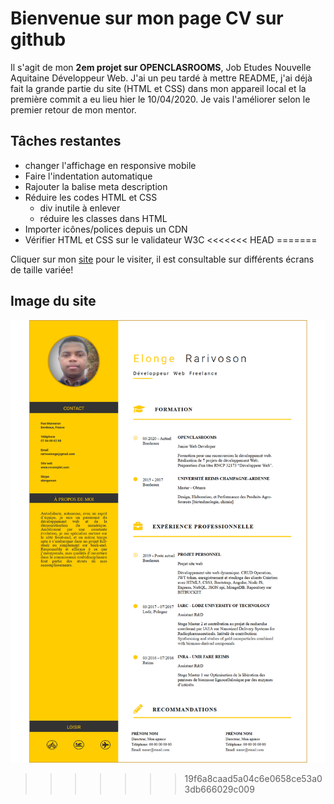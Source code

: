 # Bienvenue sur mon page CV sur github
Il s'agit de mon **2em projet sur OPENCLASROOMS**, Job Etudes Nouvelle Aquitaine Développeur Web. J'ai un peu tardé à mettre README, j'ai déjà fait la grande partie du site (HTML et CSS) dans mon appareil local et la première commit a eu lieu hier le 10/04/2020. Je vais l'améliorer selon le premier retour de mon mentor.

## Tâches restantes
* changer l'affichage en responsive mobile
* Faire l'indentation automatique
* Rajouter la balise meta description
* Réduire les codes HTML et CSS 
    * div inutile à enlever
    * réduire les classes dans HTML
* Importer icônes/polices depuis un CDN
* Vérifier HTML et CSS sur le validateur W3C
<<<<<<< HEAD
=======

Cliquer sur mon [site]( https://elonger-12.github.io/p_2_cv_en_siteweb_rarivosonelonge.github.io/) pour le visiter, il est consultable sur différents écrans de taille variée!

## Image du site

![](ressources/images/responsive/ordinateur.png)


>>>>>>> 19f6a8caad5a04c6e0658ce53a03db666029c009
